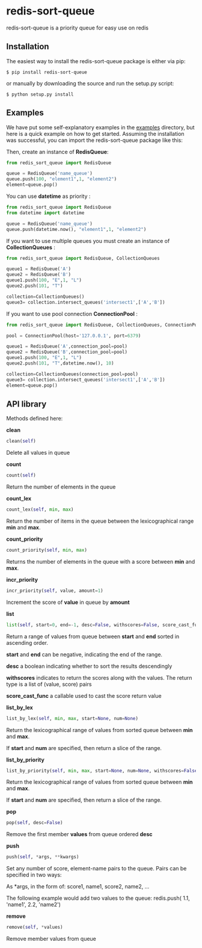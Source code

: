 # redis-sort-queue

redis-sort-queue is a priority queue for easy use on redis

Installation
------------
The easiest way to install the redis-sort-queue package is either via pip:

```
$ pip install redis-sort-queue
```

or manually by downloading the source and run the setup.py script:

```
$ python setup.py install
```

Examples
--------
We have put some self-explanatory examples in the [examples](https://github.com/yordanglez/redis-sort-queue/tree/master/redis_sort_queue/example) directory, but here is a quick example on how to get started. Assuming the installation was successful, you can import the redis-sort-queue package like this:



Then, create an instance of **RedisQueue**:
```python
from redis_sort_queue import RedisQueue
```

```python
queue = RedisQueue('name_queue')
queue.push(100, "element1",1, "element2")
element=queue.pop()
```

You can use **datetime** as priority :
```python
from redis_sort_queue import RedisQueue
from datetime import datetime

queue = RedisQueue('name_queue')
queue.push(datetime.now(), "element1",1, "element2")
```

If you want to use multiple queues you must create an instance of **CollectionQueues** :
```python
from redis_sort_queue import RedisQueue, CollectionQueues
```

```python
queue1 = RedisQueue('A')
queue2 = RedisQueue('B')
queue1.push(100, "E",1, "L")
queue2.push(101, "T")
```
```python
collection=CollectionQueues()
queue3= collection.intersect_queues('intersect1',['A','B'])
```

If you want to use pool connection **ConnectionPool** :
```python
from redis_sort_queue import RedisQueue, CollectionQueues, ConnectionPool
```
```python
pool = ConnectionPool(host='127.0.0.1', port=6379)
```
```python
queue1 = RedisQueue('A',connection_pool=pool)
queue2 = RedisQueue('B',connection_pool=pool)
queue1.push(100, "E",1, "L")
queue2.push(101, "T",datetime.now(), 10)

collection=CollectionQueues(connection_pool=pool)
queue3= collection.intersect_queues('intersect1',['A','B'])
element=queue.pop()
```

API library
------------

Methods defined here:

**clean**
```python
clean(self)
 ```  
   Delete all values in queue
   
   
**count**
```python
count(self)
```  
   Return the number of elements in the queue


**count_lex**
```python
count_lex(self, min, max)
```
   
   Return the number of items in the queue between the
    lexicographical range **min** and **max**.


**count_priority**
```python
count_priority(self, min, max)
```
Returns the number of elements in the queue with a score between **min** and **max**.


**incr_priority**
```python
incr_priority(self, value, amount=1)
 ```   
Increment the score of **value** in queue by **amount**



**list**
```python
list(self, start=0, end=-1, desc=False, withscores=False, score_cast_func=type float)
``` 
Return a range of values from queue between
   **start** and **end** sorted in ascending order.

   **start** and **end** can be negative, indicating the end of the range.

   **desc** a boolean indicating whether to sort the results descendingly

   **withscores** indicates to return the scores along with the values.
   The return type is a list of (value, score) pairs

   **score_cast_func** a callable used to cast the score return value



**list_by_lex**
```python
list_by_lex(self, min, max, start=None, num=None)
```    
Return the lexicographical range of values from sorted queue
between **min** and **max**.

If **start** and **num** are specified, then return a slice of the
range.



**list_by_priority**
```python
list_by_priority(self, min, max, start=None, num=None, withscores=False, score_cast_func=<type 'float'>)
```   
Return the lexicographical range of values from sorted queue
between **min** and **max**.

If **start** and **num** are specified, then return a slice of the
range.



**pop**
```python
pop(self, desc=False)
```   
   Remove the first member **values** from queue ordered **desc**

**push**
```python
push(self, *args, **kwargs)
```  
Set any number of score, element-name pairs to the queue. Pairs
can be specified in two ways:

As *args, in the form of: score1, name1, score2, name2, ...


The following example would add two values to the queue:
redis.push( 1.1, 'name1', 2.2, 'name2')



**remove**
```python
remove(self, *values)
```  
Remove member values from queue

